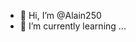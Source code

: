 - 👋 Hi, I’m @Alain250
- 🌱 I’m currently learning ...
<!---
Alain250/Alain250 is a ✨ special ✨ repository because its `README.md` (this file) appears on your GitHub profile.
You can click the Preview link to take a look at your changes.
--->

